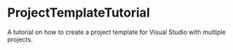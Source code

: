 # ProjectTemplateTutorial
A tutorial on how to create a project template for Visual Studio with multiple projects.
